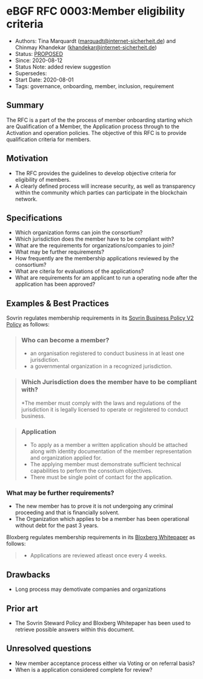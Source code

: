 # eBGF RFC 0003:Member eligibility criteria
- Authors: Tina Marquardt (marquadt@internet-sicherheit.de) and Chinmay Khandekar (khandekar@internet-sicherheit.de) 
- Status: [PROPOSED](/README.md#proposed)
- Since: 2020-08-12 
- Status Note: added review suggestion
- Supersedes:
- Start Date: 2020-08-01
- Tags: governance, onboarding, member, inclusion, requirement

## Summary

The RFC is a part of the the process of member onboarding starting which are Qualification of a Member, the  Application process through to the Activation and operation policies.
The objective of this RFC is to provide qualification criteria for members.


## Motivation

* The RFC provides the guidelines to develop objective criteria for eligibility of members.
* A clearly defined process will increase security, as well as transparency within the community which parties can participate in the blockchain network.

## Specifications

* Which organization forms can join the consortium?
* Which jurisdiction does the member have to be compliant with?
* What are the requirements for organizations/companies to join?
* What may be further requirements?
* How frequently are the membership applications reviewed by the consortium?
* What are citeria for evaluations of the applications?
* What are requirements for am applicant to run a operating node after the application has been approved?

## Examples & Best Practices

Sovrin regulates membership requirements in its [Sovrin Business Policy V2 Policy](https://sovrin.org/wp-content/uploads/Sovrin-Steward-Business-Policies-V2.pdf) as follows:

> ### Who can become a member?
> * an organisation registered to conduct business in at least one jurisdiction.
> * a governmental organization in a recognized jurisdiction.

> ### Which Jurisdiction does the member have to be compliant with?
> *The member must comply with the laws and regulations of the jurisdiction it is legally licensed to operate or registered to conduct business.

> ### Application
> * To apply as a member a written application should be attached along with identity documentation of the member representation and organization applied for.
> * The applying member must demonstrate sufficient technical capabilities to perform the consotium objectives.
> * There must be single point of contact for the application.

### What may be further requirements?
* The new member has to prove it is not undergoing any criminal proceeding and that is financially solvent.
* The Organization which applies to be a member has been operational without debt for the past 3 years.

Bloxberg regulates membership requirements in its [Bloxberg Whitepaper](https://bloxberg.org/wp-content/uploads/2020/02/bloxberg_whitepaper_1.1.pdf) as follows:

> * Applications are reviewed atleast once every 4 weeks.


## Drawbacks 

* Long process may demotivate companies and organizations

## Prior art

* The Sovrin Steward Policy and Bloxberg Whitepaper has been used to retrieve possible answers within this document. 

## Unresolved questions

* New member acceptance process either via Voting or on referral basis?
* When is a application considered complete for review?
